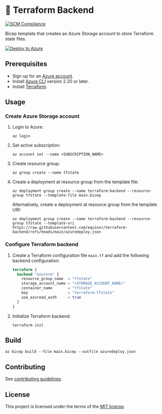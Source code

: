 # 💪 Terraform Backend

[![SCM Compliance](https://scm-compliance-api.radix.equinor.com/repos/equinor/terraform-backend/badge)](https://scm-compliance-api.radix.equinor.com/repos/equinor/terraform-backend/badge)

Bicep template that creates an Azure Storage account to store Terraform state files.

[![Deploy to Azure](https://docs.microsoft.com/en-us/azure/templates/media/deploy-to-azure.svg)](https://portal.azure.com/#create/Microsoft.Template/uri/https%3A%2F%2Fraw.githubusercontent.com%2Fequinor%2Fterraform-backend%2Fmain%2Fazuredeploy.json)

## Prerequisites

- Sign up for an [Azure account](https://azure.microsoft.com/en-us/pricing/purchase-options/azure-account).
- Install [Azure CLI](https://learn.microsoft.com/en-us/cli/azure/install-azure-cli) version 2.20 or later.
- Install [Terraform](https://developer.hashicorp.com/terraform/install).

## Usage

### Create Azure Storage account

1. Login to Azure:

   ```console
   az login
   ```

1. Set active subscription:

   ```console
   az account set --name <SUBSCRIPTION_NAME>
   ```

1. Create resource group:

   ```console
   az group create --name tfstate
   ```

1. Create a deployment at resource group from the template file:

   ```console
   az deployment group create --name terraform-backend --resource-group tfstate --template-file main.bicep
   ```

   Alternatively, create a deployment at resource group from the template URI:

   ```console
   az deployment group create --name terraform-backend --resource-group tfstate --template-uri https://raw.githubusercontent.com/equinor/terraform-backend/refs/heads/main/azuredeploy.json
   ```

### Configure Terraform backend

1. Create a Terraform configuration file `main.tf` and add the following backend configuration:

   ```terraform
   terraform {
     backend "azurerm" {
       resource_group_name  = "tfstate"
       storage_account_name = "<STORAGE_ACCOUNT_NAME>"
       container_name       = "tfstate"
       key                  = "terraform.tfstate"
       use_azuread_auth     = true
     }
   }
   ```

1. Initialize Terraform backend:

   ```console
   terraform init
   ```

## Build

```console
az bicep build --file main.bicep --outfile azuredeploy.json
```

## Contributing

See [contributing guidelines](CONTRIBUTING.md).

## License

This project is licensed under the terms of the [MIT license](LICENSE).
